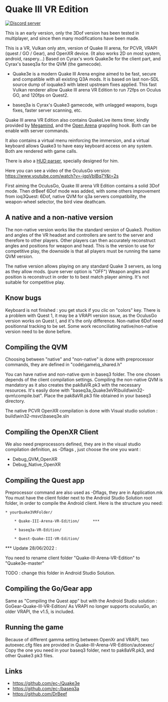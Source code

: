 # Quake III VR Edition

<a href="https://discord.gg/pAZCJ9pt"><img src="https://img.shields.io/discord/950865674505437214?color=7289da&logo=discord&logoColor=white" alt="Discord server" /></a>
 
This is an early version, only the 3Dof version has been tested in multiplayer, and since then many modifications have been made.

This is a VR, Vulkan only atm, version of Quake III arena, for PCVR, VRAPI (quest / GO / Gear), and OpenXR device. (It also works 2D on most system, android, raspery...)
Based on Cyrax's work Quake3e for the client part, and Cyrax's baseq3a for the QVM (the gamecode).

* Quake3e is a modern Quake III Arena engine aimed to be fast, secure and compatible with all existing Q3A mods. It is based on last non-SDL source dump of ioquake3 with latest upstream fixes applied.
This fast Vulkan renderer allow Quake III arena VR Edition to run 72fps on Oculus GO, and 120fps on Quest2.

* baseq3a is Cyrax's Quake3 gamecode, with unlagged weapons, bugs fixes, faster server scanning, etc.

Quake III arena VR Edition also contains QuakeLive items timer, kindly provided by [Megamind](https://github.com/briancullinan "Megamind"), and the [Open Arena](https://github.com/OpenArena/ "Open Arena") grappling hook. Both can be enable with server commands.

It also contains a virtual menu reinforcing the immersion, and a virtual keyboard allows Quake3 to have easy keyboard access on any system. Both are rendered with game calls.

There is also a [HUD parser](https://github.com/GUNNM-VR/baseq3a-NeoHud "HUD parser"), specially designed for him.

Here you can see a video of the OculusGo version: https://www.youtube.com/watch?v=-jgpVbIBq7Y&t=2s

First aiming the OculusGo, Quake III arena VR Edition contains a solid 3Dof mode.
Then drBeef 6Dof mode was added, with some others improvement from ioq3Quest: 6Dof, native QVM for q3a servers compatibility, the weapon-wheel selector, the bird view deathcam.


## A native and a non-native version
The non-native version works like the standard version of Quake3.
Position and angles of the VR headset and controllers are sent to the server and therefore to other players.
Other players can then accurately reconstruct angles and positions for weapon and head.
This is the version to use for competitive play, the downside is that all players must be running the same QVM version.


The native version allows playing on any standard Quake 3 servers, as long as they allow mods. (pure server option is "OFF")
Weapon angles and position is reconstruct in order to to best match player aiming.
It's not suitable for competitive play.


## Know bugs
Keyboard is not finished : you get stuck if you clic on "colors" key.
There is a problem with Quest 1, it may be a VRAPI version issue, as the OculusGo version works on Quest I, and it's the only difference.
Non-native 6Dof need positionnal tracking to be set. Some work reconciliating native/non-native version need to be done before.


## Compiling the QVM
Choosing between "native" and "non-native" is done with preprocessor commands, they are defined in "code\game\q_shared.h"

You can have native and non-native qvm in baseq3 folder. The one chosen depends of the client compilation settings.
Compiling the non-native QVM is mandatory as it also creates the pak8aVR.pk3 with the necessary resources.
It's easily done with "baseq3a_Quake3eVR\build\win32-qvm\compile.bat".
Place the pak8aVR.pk3 file obtained in your baseq3 directory.

The native PCVR OpenXR compilation is done with Visual studio solution : build\win32-msvc\baseq3e.sln

## Compiling the OpenXR Client
We also need preprocessors defined, they are in the visual studio compilation definition, as -Dflags , just choose the one you want :
- Debug_QVM_OpenXR
- Debug_Native_OpenXR

## Compiling the Quest app
Preprocessor command are also used as -Dflags, they are in Application.mk
You must have the client folder next to the Android Studio Solution root folder, in order to compile the Android client.
Here is the structure you need:
	
	* yourQuake3VRFolder/
	
		* Quake-III-Arena-VR-Edition/      ***
		
		* baseq3a-VR-Edition/
		
		* Quest-Quake-III-VR-Edition/

*** Update 28/06/2022 :

You need to rename client folder "Quake-III-Arena-VR-Edition" to "Quake3e-master"

TODO : change this folder in Android Studio Solution.

		
## Compiling the Go/Gear app
Same as "Compiling the Quest app" but with the Android Studio solution : GoGear-Quake-III-VR-Edition/
As VRAPI no longer supports oculusGo, an older VRAPI, the v1.5, is included.


## Running the game
Because of different gamma setting between OpenXr and VRAPI, two autoexec.cfg files are provided in Quake-III-Arena-VR-Edition/autoexec/
Copy the one you need in your baseq3 folder, next to pak8aVR.pk3, and other Quake3 pk3 files.


## Links

* https://github.com/ec-/Quake3e
* https://github.com/ec-/baseq3a
* https://github.com/DrBeef

